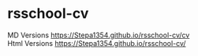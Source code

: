 # rsschool-cv


MD Versions <https://Stepa1354.github.io/rsschool-cv/cv> \
Html Versions <https://Stepa1354.github.io/rsschool-cv/>

